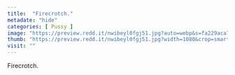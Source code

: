 ```yaml
---
title:  "Firecrotch."
metadate: "hide"
categories: [ Pussy ]
image: "https://preview.redd.it/nwibeyl0fgj51.jpg?auto=webp&s=fa229aca75c26346f28eaeddd53fe83beb447733"
thumb: "https://preview.redd.it/nwibeyl0fgj51.jpg?width=1080&crop=smart&auto=webp&s=fafa26ac03f62fee81f813fed6cd926c0a0d291b"
visit: ""
---
```

Firecrotch.
